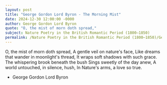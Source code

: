 ```yaml
---
layout: post
title: "George Gordon Lord Byron - The Morning Mist"
date: 2024-12-30 12:00:00 -0000
author: George Gordon Lord Byron
quote: "O, the mist of morn doth spread,"
subject: Nature Poetry in the British Romantic Period (1800–1850)
permalink: /Nature Poetry in the British Romantic Period (1800–1850)/George Gordon Lord Byron/George Gordon Lord Byron - The Morning Mist
---
```


O, the mist of morn doth spread,
A gentle veil on nature's face,
Like dreams that wander in moonlight's thread,
It wraps soft shadows with such grace.
The whispering brook beneath the bush
Sings sweetly of the day anew,
A world untouched, in silence, hush,
In Nature's arms, a love so true.

- George Gordon Lord Byron
